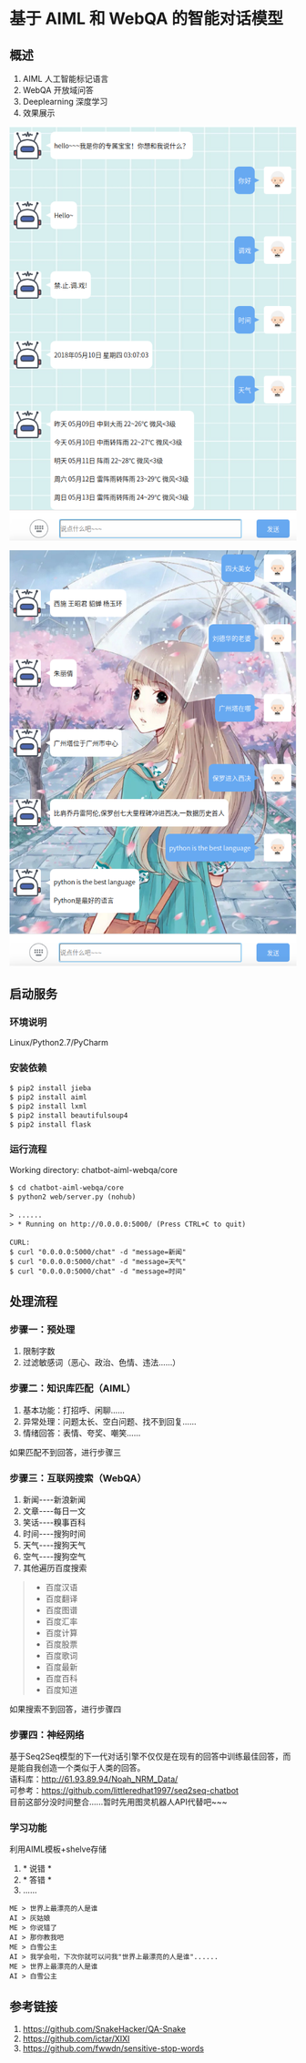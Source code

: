 # 基于 AIML 和 WebQA 的智能对话模型

## 概述
1. AIML 人工智能标记语言
2. WebQA 开放域问答
3. Deeplearning 深度学习
4. 效果展示

![alt text](docs/1.png "title")

![alt text](docs/2.png "title")

## 启动服务
### 环境说明
Linux/Python2.7/PyCharm

### 安装依赖
```
$ pip2 install jieba
$ pip2 install aiml
$ pip2 install lxml
$ pip2 install beautifulsoup4
$ pip2 install flask
```

### 运行流程
Working directory: chatbot-aiml-webqa/core
```
$ cd chatbot-aiml-webqa/core
$ python2 web/server.py (nohub)

> ......
> * Running on http://0.0.0.0:5000/ (Press CTRL+C to quit)

CURL:
$ curl "0.0.0.0:5000/chat" -d "message=新闻"
$ curl "0.0.0.0:5000/chat" -d "message=天气"
$ curl "0.0.0.0:5000/chat" -d "message=时间"
```

## 处理流程
### 步骤一：预处理
1. 限制字数
2. 过滤敏感词（恶心、政治、色情、违法......）

### 步骤二：知识库匹配（AIML）
1. 基本功能：打招呼、闲聊......
2. 异常处理：问题太长、空白问题、找不到回复......
3. 情绪回答：表情、夸奖、嘲笑......

如果匹配不到回答，进行步骤三

### 步骤三：互联网搜索（WebQA）
1. 新闻----新浪新闻
2. 文章----每日一文
3. 笑话----糗事百科
4. 时间----搜狗时间
5. 天气----搜狗天气
6. 空气----搜狗空气
7. 其他遍历百度搜索
> * 百度汉语
> * 百度翻译
> * 百度图谱
> * 百度汇率
> * 百度计算
> * 百度股票
> * 百度歌词
> * 百度最新
> * 百度百科
> * 百度知道

如果搜索不到回答，进行步骤四

### 步骤四：神经网络
基于Seq2Seq模型的下一代对话引擎不仅仅是在现有的回答中训练最佳回答，而是能自我创造一个类似于人类的回答。  
语料库：http://61.93.89.94/Noah_NRM_Data/  
可参考：https://github.com/littleredhat1997/seq2seq-chatbot  
目前这部分没时间整合......暂时先用图灵机器人API代替吧~~~

### 学习功能
利用AIML模板+shelve存储  
1. \* 说错 *
2. \* 答错 *
3. ......
```
ME > 世界上最漂亮的人是谁
AI > 灰姑娘
ME > 你说错了
AI > 那你教我吧
ME > 白雪公主
AI > 我学会啦，下次你就可以问我"世界上最漂亮的人是谁"......
ME > 世界上最漂亮的人是谁
AI > 白雪公主
```

## 参考链接
1. https://github.com/SnakeHacker/QA-Snake
2. https://github.com/ictar/XIXI
3. https://github.com/fwwdn/sensitive-stop-words
